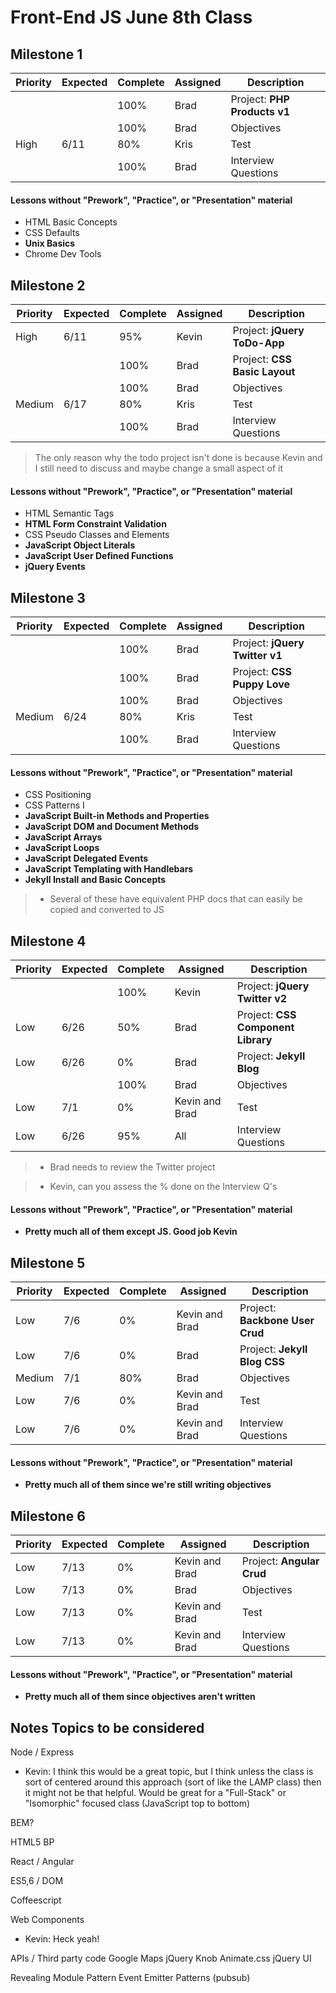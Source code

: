 # Front-End JS June 8th Class

## Milestone 1

Priority | Expected | Complete | Assigned | Description
---------|----------|----------|----------|-------------
         |          | 100%     | Brad     | Project: **PHP Products v1**
         |          | 100%     | Brad     | Objectives
High     | 6/11     | 80%      | Kris     | Test
         |          | 100%     | Brad     | Interview Questions

#### Lessons without "Prework", "Practice", or "Presentation" material

- HTML Basic Concepts
- CSS Defaults
- **Unix Basics**
- Chrome Dev Tools



## Milestone 2

Priority | Expected | Complete | Assigned | Description
---------|----------|----------|----------|-------------
High     | 6/11     | 95%      | Kevin    | Project: **jQuery ToDo-App**
         |          | 100%     | Brad     | Project: **CSS Basic Layout**
         |          | 100%     | Brad     | Objectives
Medium   | 6/17     | 80%      | Kris     | Test
         |          | 100%     | Brad     | Interview Questions

> The only reason why the todo project isn't done is because Kevin and I still need to discuss and maybe change a small aspect of it

#### Lessons without "Prework", "Practice", or "Presentation" material

- HTML Semantic Tags
- **HTML Form Constraint Validation**
- CSS Pseudo Classes and Elements
- **JavaScript Object Literals**
- **JavaScript User Defined Functions**
- **jQuery Events**



## Milestone 3

Priority | Expected | Complete | Assigned | Description
---------|----------|----------|----------|-------------
         |          | 100%     | Brad     | Project: **jQuery Twitter v1**
         |          | 100%     | Brad     | Project: **CSS Puppy Love**
         |          | 100%     | Brad     | Objectives
Medium   | 6/24     | 80%      | Kris     | Test
         |          | 100%     | Brad     | Interview Questions

#### Lessons without "Prework", "Practice", or "Presentation" material

- CSS Positioning
- CSS Patterns I
- **JavaScript Built-in Methods and Properties**
- **JavaScript DOM and Document Methods**
- **JavaScript Arrays**
- **JavaScript Loops**
- **JavaScript Delegated Events**
- **JavaScript Templating with Handlebars**
- **Jekyll Install and Basic Concepts**

> * Several of these have equivalent PHP docs that can easily be copied and converted to JS



## Milestone 4

Priority | Expected | Complete | Assigned | Description
---------|----------|----------|----------|-------------
         |          | 100%     | Kevin    | Project: **jQuery Twitter v2**
Low      | 6/26     | 50%      | Brad     | Project: **CSS Component Library**
Low      | 6/26     | 0%       | Brad     | Project: **Jekyll Blog**
         |          | 100%     | Brad     | Objectives
Low      | 7/1      | 0%       | Kevin and Brad | Test
Low      | 6/26     | 95%      | All      | Interview Questions

> * Brad needs to review the Twitter project

> * Kevin, can you assess the % done on the Interview Q's

#### Lessons without "Prework", "Practice", or "Presentation" material

- **Pretty much all of them except JS. Good job Kevin**




## Milestone 5

Priority | Expected | Complete | Assigned | Description
---------|----------|----------|----------|-------------
Low      | 7/6      | 0%       | Kevin and Brad | Project: **Backbone User Crud**
Low      | 7/6      | 0%       | Brad     | Project: **Jekyll Blog CSS**
Medium   | 7/1      | 80%      | Brad     | Objectives
Low      | 7/6      | 0%       | Kevin and Brad | Test
Low      | 7/6      | 0%       | Kevin and Brad | Interview Questions

#### Lessons without "Prework", "Practice", or "Presentation" material

- **Pretty much all of them since we're still writing objectives**




## Milestone 6

Priority | Expected | Complete | Assigned | Description
---------|----------|----------|----------|-------------
Low      | 7/13     | 0%       | Kevin and Brad | Project: **Angular Crud**
Low      | 7/13     | 0%       | Brad     | Objectives
Low      | 7/13     | 0%       | Kevin and Brad | Test
Low      | 7/13     | 0%       | Kevin and Brad | Interview Questions

#### Lessons without "Prework", "Practice", or "Presentation" material

- **Pretty much all of them since objectives aren't written**








## Notes Topics to be considered

Node / Express
- Kevin: I think this would be a great topic, but I think unless the class is sort of centered around this approach (sort of like the LAMP class) then it might not be that helpful. Would be great for a "Full-Stack" or "Isomorphic" focused class (JavaScript top to bottom)

BEM?

HTML5 BP

React / Angular

ES5,6 / DOM

Coffeescript

Web Components
- Kevin: Heck yeah!

APIs / Third party code
    Google Maps
    jQuery Knob
    Animate.css
    jQuery UI

Revealing Module Pattern
Event Emitter Patterns (pubsub)
